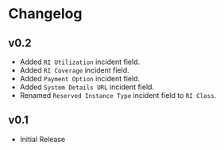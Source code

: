 # Changelog

## v0.2

- Added `RI Utilization` incident field.
- Added `RI Coverage` incident field.
- Added `Payment Option` incident field.
- Added `System Details URL` incident field.
- Renamed `Reserved Instance Type` incident field to `RI Class`.

## v0.1

- Initial Release
